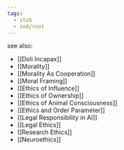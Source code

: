 ```yaml
---
tags:
  - stub
  - sod/root
---
```

see also:
- [[Doli Incapax]]
- [[Morality]]
- [[Morality As Cooperation]]
- [[Moral Framing]]
- [[Ethics of Influence]]
- [[Ethics of Ownership]]
- [[Ethics of Animal Consciousness]]
- [[Ethics and Order Parameter]]
- [[Legal Responsibility in AI]]
- [[Legal Ethics]]
- [[Research Ethics]]
- [[Neuroethics]]

